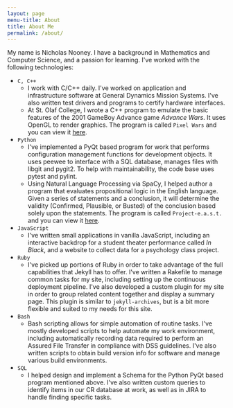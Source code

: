 ```yaml
---
layout: page
menu-title: About
title: About Me
permalink: /about/
---
```


My name is Nicholas Nooney. I have a background in Mathematics and Computer
Science, and a passion for learning. I've worked with the following
technologies:

- `C, C++`
  - I work with C/C++ daily. I've worked on application and infrastructure
    software at General Dynamics Mission Systems. I've also written test
    drivers and programs to certify hardware interfaces.
  - At St. Olaf College, I wrote a C++ program to emulate the basic features
    of the 2001 GameBoy Advance game _Advance Wars_. It uses OpenGL to render
    graphics. The program is called `Pixel Wars` and you can view it
    [here][pixel wars].
- `Python`
  - I've implemented a PyQt based program for work that performs configuration
    management functions for development objects. It uses peewee to interface
    with a SQL database, manages files with libgit and pygit2. To help with
    maintainability, the code base uses pytest and pylint.
  - Using Natural Language Processing via SpaCy, I helped author a program
    that evaluates propositional logic in the English language. Given a series
    of statements and a conclusion, it will determine the validity (Confirmed,
    Plausible, or Busted) of the conclusion based solely upon the statements.
    The program is called `Project-e.a.s.t.` and you can view it
    [here][project-east].
- `JavaScript`
  - I've written small applications in vanilla JavaScript, including an
    interactive backdrop for a student theater performance called _In Black_,
    and a website to collect data for a psychology class project.
- `Ruby`
  - I've picked up portions of Ruby in order to take advantage of the full
    capabilities that Jekyll has to offer. I've written a Rakefile to manage
    common tasks for my site, including setting up the continuous deployment
    pipeline. I've also developed a custom plugin for my site in order to
    group related content together and display a summary page. This plugin is
    similar to `jekyll-archives`, but is a bit more flexible and suited to my
    needs for this site.
- `Bash`
  - Bash scripting allows for simple automation of routine tasks. I've mostly
    developed scripts to help automate my work environment, including
    automatically recording data required to perform an Assured File Transfer
    in compliance with DSS guidelines. I've also written scripts to obtain
    build version info for software and manage various build environments.
- `SQL`
  - I helped design and implement a Schema for the Python PyQt based program
    mentioned above. I've also written custom queries to identify items in our
    CR database at work, as well as in JIRA to handle finding specific tasks.

[project-east]: https://github.com/hawkrives/project-e.a.s.t.
[pixel wars]: http://www.cs.stolaf.edu/wiki/index.php/PixelWars
